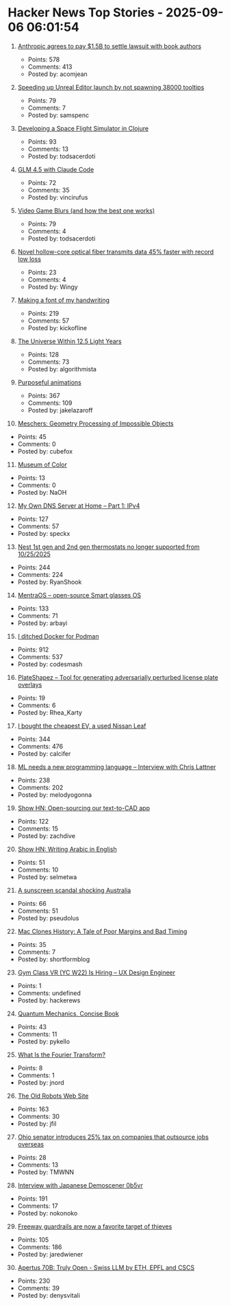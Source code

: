 # Hacker News Top Stories - 2025-09-06 06:01:54

1. [Anthropic agrees to pay $1.5B to settle lawsuit with book authors](https://www.nytimes.com/2025/09/05/technology/anthropic-settlement-copyright-ai.html?unlocked_article_code=1.jk8.bTTt.Zir9wmtPaTp2&smid=url-share)
   - Points: 578
   - Comments: 413
   - Posted by: acomjean

2. [Speeding up Unreal Editor launch by not spawning 38000 tooltips](https://larstofus.com/2025/09/02/speeding-up-the-unreal-editor-launch-by-not-spawning-38000-tooltips/)
   - Points: 79
   - Comments: 7
   - Posted by: samspenc

3. [Developing a Space Flight Simulator in Clojure](https://www.wedesoft.de/software/2025/09/05/clojure-game/)
   - Points: 93
   - Comments: 13
   - Posted by: todsacerdoti

4. [GLM 4.5 with Claude Code](https://docs.z.ai/guides/llm/glm-4.5)
   - Points: 72
   - Comments: 35
   - Posted by: vincirufus

5. [Video Game Blurs (and how the best one works)](https://blog.frost.kiwi/dual-kawase/)
   - Points: 79
   - Comments: 4
   - Posted by: todsacerdoti

6. [Novel hollow-core optical fiber transmits data 45% faster with record low loss](https://phys.org/news/2025-09-hollow-core-optical-fiber-transmits.html)
   - Points: 23
   - Comments: 4
   - Posted by: Wingy

7. [Making a font of my handwriting](https://chameth.com/making-a-font-of-my-handwriting/)
   - Points: 219
   - Comments: 57
   - Posted by: kickofline

8. [The Universe Within 12.5 Light Years](http://www.atlasoftheuniverse.com/12lys.html)
   - Points: 128
   - Comments: 73
   - Posted by: algorithmista

9. [Purposeful animations](https://emilkowal.ski/ui/you-dont-need-animations)
   - Points: 367
   - Comments: 109
   - Posted by: jakelazaroff

10. [Meschers: Geometry Processing of Impossible Objects](https://anadodik.github.io/publication/meschers/)
   - Points: 45
   - Comments: 0
   - Posted by: cubefox

11. [Museum of Color](https://emergencemagazine.org/essay/museum-of-color/)
   - Points: 13
   - Comments: 0
   - Posted by: NaOH

12. [My Own DNS Server at Home – Part 1: IPv4](https://jan.wildeboer.net/2025/08/My-DNS-Part-1/)
   - Points: 127
   - Comments: 57
   - Posted by: speckx

13. [Nest 1st gen and 2nd gen thermostats no longer supported from 10/25/2025](https://community.hubitat.com/t/nest-1st-gen-and-2nd-gen-thermostats-no-longer-supported-by-google-from-10-25-2025/152952)
   - Points: 244
   - Comments: 224
   - Posted by: RyanShook

14. [MentraOS – open-source Smart glasses OS](https://github.com/Mentra-Community/MentraOS)
   - Points: 133
   - Comments: 71
   - Posted by: arbayi

15. [I ditched Docker for Podman](https://codesmash.dev/why-i-ditched-docker-for-podman-and-you-should-too)
   - Points: 912
   - Comments: 537
   - Posted by: codesmash

16. [PlateShapez – Tool for generating adversarially perturbed license plate overlays](https://github.com/bennjordan/PlateShapez)
   - Points: 19
   - Comments: 6
   - Posted by: Rhea_Karty

17. [I bought the cheapest EV, a used Nissan Leaf](https://www.jeffgeerling.com/blog/2025/i-bought-cheapest-ev-used-nissan-leaf)
   - Points: 344
   - Comments: 476
   - Posted by: calcifer

18. [ML needs a new programming language – Interview with Chris Lattner](https://signalsandthreads.com/why-ml-needs-a-new-programming-language/)
   - Points: 238
   - Comments: 202
   - Posted by: melodyogonna

19. [Show HN: Open-sourcing our text-to-CAD app](https://github.com/Adam-CAD/CADAM)
   - Points: 122
   - Comments: 15
   - Posted by: zachdive

20. [Show HN: Writing Arabic in English](https://sherifelmetwally.com/writing/writing-arabic-in-english)
   - Points: 51
   - Comments: 10
   - Posted by: selmetwa

21. [A sunscreen scandal shocking Australia](https://www.bbc.com/news/articles/c4gzl41rpdqo)
   - Points: 66
   - Comments: 51
   - Posted by: pseudolus

22. [Mac Clones History: A Tale of Poor Margins and Bad Timing](https://tedium.co/2025/09/02/apple-macintosh-clones-history/)
   - Points: 35
   - Comments: 7
   - Posted by: shortformblog

23. [Gym Class VR (YC W22) Is Hiring – UX Design Engineer](https://www.ycombinator.com/companies/gym-class-by-irl-studios/jobs/ywXHGBv-ux-design-engineer-senior-staff-principal)
   - Points: 1
   - Comments: undefined
   - Posted by: hackerews

24. [Quantum Mechanics, Concise Book](https://github.com/basketballguy999/Quantum-Mechanics-Concise-Book)
   - Points: 43
   - Comments: 11
   - Posted by: pykello

25. [What Is the Fourier Transform?](https://www.quantamagazine.org/what-is-the-fourier-transform-20250903/)
   - Points: 8
   - Comments: 1
   - Posted by: jnord

26. [The Old Robots Web Site](https://www.theoldrobots.com/index2.html)
   - Points: 163
   - Comments: 30
   - Posted by: jfil

27. [Ohio senator introduces 25% tax on companies that outsource jobs overseas](https://www.foxnews.com/politics/gop-senator-drops-hammer-companies-shipping-jobs-overseas-crucial-bill)
   - Points: 28
   - Comments: 13
   - Posted by: TMWNN

28. [Interview with Japanese Demoscener 0b5vr](https://6octaves.com/2025/09/interview-with-demoscener-0b5vr.html)
   - Points: 191
   - Comments: 17
   - Posted by: nokonoko

29. [Freeway guardrails are now a favorite target of thieves](https://laist.com/news/transportation/guardrails-aluminum-theft)
   - Points: 105
   - Comments: 186
   - Posted by: jaredwiener

30. [Apertus 70B: Truly Open - Swiss LLM by ETH, EPFL and CSCS](https://huggingface.co/swiss-ai/Apertus-70B-2509)
   - Points: 230
   - Comments: 39
   - Posted by: denysvitali

